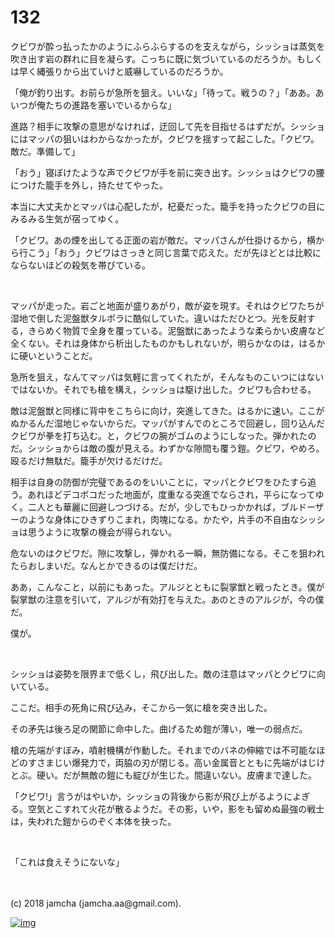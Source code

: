 # 132

クビワが酔っ払ったかのようにふらふらするのを支えながら，シッショは蒸気を吹き出す岩の群れに目を凝らす。こっちに既に気づいているのだろうか。もしくは早く縄張りから出ていけと威嚇しているのだろうか。  

「俺が釣り出す。お前らが急所を狙え。いいな」「待って。戦うの？」「ああ。あいつが俺たちの進路を塞いでいるからな」  

進路？相手に攻撃の意思がなければ，迂回して先を目指せるはずだが。シッショにはマッパの狙いはわからなかったが，クビワを揺すって起こした。「クビワ。敵だ。準備して」  

「おう」寝ぼけたような声でクビワが手を前に突き出す。シッショはクビワの腰につけた籠手を外し，持たせてやった。  

本当に大丈夫かとマッパは心配したが，杞憂だった。籠手を持ったクビワの目にみるみる生気が宿ってゆく。  

「クビワ。あの煙を出してる正面の岩が敵だ。マッパさんが仕掛けるから，横から行こう」「おう」クビワはさっきと同じ言葉で応えた。だが先ほどとは比較にならないほどの殺気を帯びている。  

<br>  

マッパが走った。岩ごと地面が盛りあがり，敵が姿を現す。それはクビワたちが湿地で倒した泥盤獣タルポラに酷似していた。違いはただひとつ。光を反射する，きらめく物質で全身を覆っている。泥盤獣にあったような柔らかい皮膚など全くない。それは身体から析出したものかもしれないが，明らかなのは，はるかに硬いということだ。  

急所を狙え，なんてマッパは気軽に言ってくれたが，そんなものこいつにはないではないか。それでも槍を構え，シッショは駆け出した。クビワも合わせる。  

敵は泥盤獣と同様に背中をこちらに向け，突進してきた。はるかに速い。ここがぬかるんだ湿地じゃないからだ。マッパがすんでのところで回避し，回り込んだクビワが拳を打ち込む。と，クビワの腕がゴムのようにしなった。弾かれたのだ。シッショからは敵の腹が見える。わずかな隙間も覆う鎧。クビワ，やめろ。殴るだけ無駄だ。籠手が欠けるだけだ。  

相手は自身の防御が完璧であるのをいいことに，マッパとクビワをひたすら追う。あれほどデコボコだった地面が，度重なる突進でならされ，平らになってゆく。二人とも華麗に回避しつづける。だが，少しでもひっかかれば，ブルドーザーのような身体にひきずりこまれ，肉塊になる。かたや，片手の不自由なシッショは思うように攻撃の機会が得られない。  

危ないのはクビワだ。隙に攻撃し，弾かれる一瞬，無防備になる。そこを狙われたらおしまいだ。なんとかできるのは僕だけだ。  

ああ，こんなこと，以前にもあった。アルジとともに裂掌獣と戦ったとき。僕が裂掌獣の注意を引いて，アルジが有効打を与えた。あのときのアルジが，今の僕だ。  

僕が。  

<br>  

シッショは姿勢を限界まで低くし，飛び出した。敵の注意はマッパとクビワに向いている。  

ここだ。相手の死角に飛び込み，そこから一気に槍を突き出した。  

その矛先は後ろ足の関節に命中した。曲げるため鎧が薄い，唯一の弱点だ。  

槍の先端がすぼみ，噴射機構が作動した。それまでのバネの伸縮では不可能なほどのすさまじい爆発力で，両脇の刃が閉じる。高い金属音とともに先端がはじけとぶ。硬い。だが無敵の鎧にも綻びが生じた。間違いない。皮膚まで達した。  

「クビワ!」言うがはやいか，シッショの背後から影が飛び上がるようによぎる。空気とこすれて火花が散るようだ。その影，いや，影をも留めぬ最強の戦士は，失われた鎧からのぞく本体を抉った。  

<br>  

「これは食えそうにないな」  

<br>  
<br>  
(c) 2018 jamcha (jamcha.aa@gmail.com).  

[![img](http://i.creativecommons.org/l/by-nc-sa/4.0/88x31.png)](http://creativecommons.org/licenses/by-nc-sa/4.0/deed)